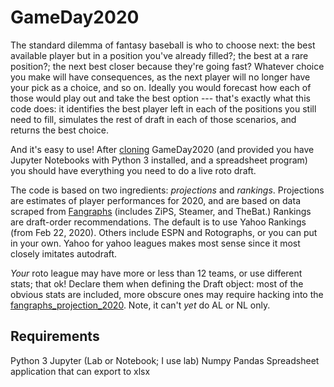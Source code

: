 # GameDay2020

The standard dilemma of fantasy baseball is who to choose next: the best available player but in a position you've already filled?; the best at a rare position?; the next best closer because they're going fast?  Whatever choice you make will have consequences, as the next player will no longer have your pick as a choice, and so on.  Ideally you would forecast how each of those would play out and take the best option --- that's exactly what this code does: it identifies the best player left in each of the positions you still need to fill, simulates the rest of draft in each of those scenarios, and returns the best choice.

And it's easy to use!  After [cloning](https://github.com/wrapgenius/GameDay2020) GameDay2020 (and provided you have Jupyter Notebooks with Python 3 installed, and a spreadsheet program) you should have everything you need to do a live roto draft.

The code is based on two ingredients: *projections* and *rankings*.  Projections are estimates of player performances for 2020, and are based on data scraped from [Fangraphs](https://www.fangraphs.com/projections.aspx?pos=all&stats=bat&type=zips) (includes ZiPS, Steamer, and TheBat.) 
Rankings are draft-order recommendations.  The default is to use Yahoo Rankings (from Feb 22, 2020).  Others include ESPN and Rotographs, or you can put in your own.  Yahoo for yahoo leagues makes most sense since it most closely imitates autodraft.    

_Your_ roto league may have more or less than 12 teams, or use different stats; that ok!  Declare them when defining the Draft object: most of the obvious stats are included, more obscure ones may require hacking into the [fangraphs_projection_2020](https://github.com/wrapgenius/GameDay2020/blob/master/GameDayFunctions/fangraphs_projection_2020.py).  Note, it can't _yet_ do AL or NL only. 

## Requirements
Python 3
Jupyter (Lab or Notebook; I use lab)
Numpy
Pandas
Spreadsheet application that can export to xlsx
